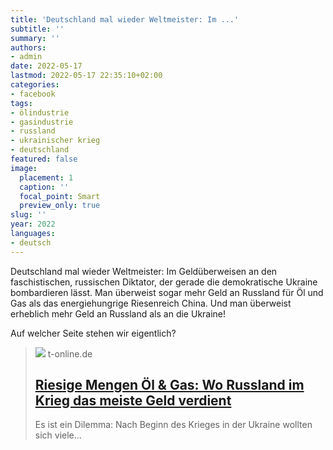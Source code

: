 ```yaml
---
title: 'Deutschland mal wieder Weltmeister: Im ...'
subtitle: ''
summary: ''
authors:
- admin
date: 2022-05-17
lastmod: 2022-05-17 22:35:10+02:00
categories:
- facebook
tags:
- ölindustrie
- gasindustrie
- russland
- ukrainischer krieg
- deutschland
featured: false
image:
  placement: 1
  caption: ''
  focal_point: Smart
  preview_only: true
slug: ''
year: 2022
languages:
- deutsch
---
```


Deutschland mal wieder Weltmeister: Im Geldüberweisen an den faschistischen, russischen Diktator, der gerade die demokratische Ukraine bombardieren lässt. Man überweist sogar mehr Geld an Russland für Öl und Gas als das energiehungrige Riesenreich China. Und man überweist erheblich mehr Geld an Russland als an die Ukraine!

Auf welcher Seite stehen wir eigentlich?
> [![](https://images.t-online.de/2022/06/92325088v2/0x0:1920x1080/fit-in/1800x0/image.jpg)](https://www.t-online.de/finanzen/id_92182672/63-milliarden-euro-in-diesen-haefen-landet-das-meiste-russische-gas-und-oel.html)
> t-online.de
> ## [Riesige Mengen Öl & Gas: Wo Russland im Krieg das meiste Geld verdient](https://www.t-online.de/finanzen/id_92182672/63-milliarden-euro-in-diesen-haefen-landet-das-meiste-russische-gas-und-oel.html)
>
>Es ist ein Dilemma: Nach Beginn des Krieges in der Ukraine wollten sich viele...